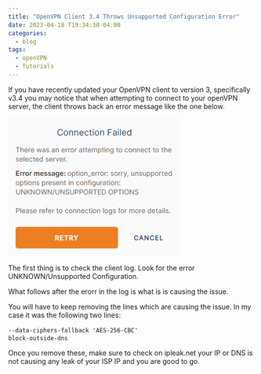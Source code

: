 ```yaml
---
title: "OpenVPN Client 3.4 Throws Unsupported Configuration Error"
date: 2023-04-18 T19:34:30-04:00
categories:
  - blog
tags:
  - openVPN
  - Tutorials
---
```


If you have recently updated your OpenVPN client to version 3, specifically v3.4
you may notice that when attempting to connect to your openVPN server, the client
throws back an error message like the one below. 

![OpenVPN Error](assets/images/OpenVPN%203.4%20Client%20Error.png "OpenVPN 3.4 Client Error")

The first thing is to check the client log. Look for the error UNKNOWN/Unsupported Configuration. 

What follows after the erorr in the log is what is is causing the issue. 

You will have to keep removing the lines which are causing the issue. In my case it was the following two lines:

```
--data-ciphers-fallback 'AES-256-CBC'
block-outside-dns
```

Once you remove these, make sure to check on ipleak.net your IP or DNS is not causing any leak 
of your ISP IP and you are good to go. 